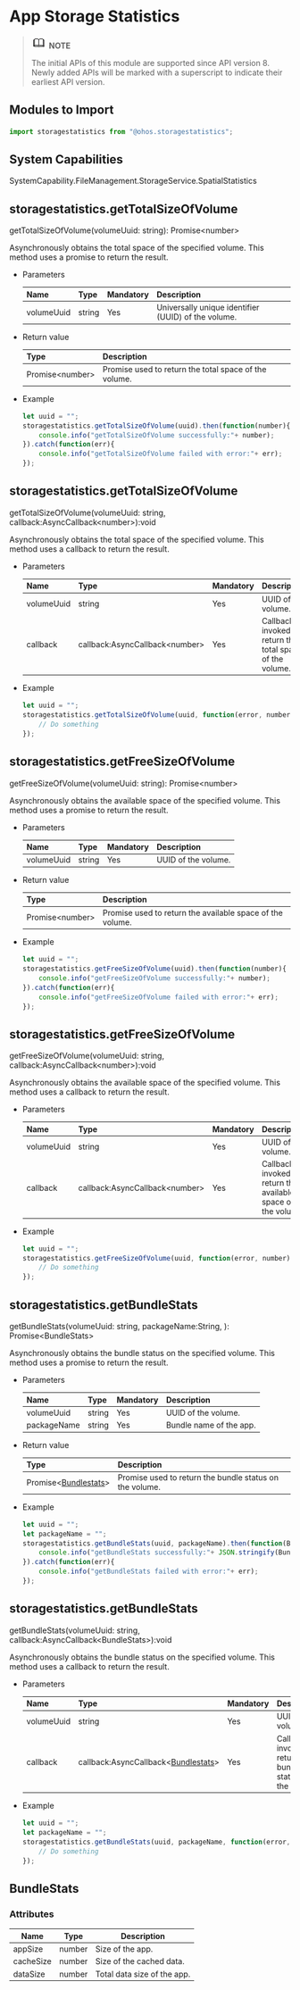 # App Storage Statistics

> ![icon-note.gif](public_sys-resources/icon-note.gif) **NOTE**
>
> The initial APIs of this module are supported since API version 8. Newly added APIs will be marked with a superscript to indicate their earliest API version.

## Modules to Import

```js
import storagestatistics from "@ohos.storagestatistics";
```

## System Capabilities

SystemCapability.FileManagement.StorageService.SpatialStatistics

## storagestatistics.getTotalSizeOfVolume

getTotalSizeOfVolume(volumeUuid: string): Promise&lt;number&gt;

Asynchronously obtains the total space of the specified volume. This method uses a promise to return the result.

- Parameters

  | Name| Type| Mandatory| Description|
  | ---------- | ------ | ---- | ---- |
  | volumeUuid | string | Yes| Universally unique identifier (UUID) of the volume.|

- Return value

  | Type| Description|
  | --------------------- | ---------------- |
  | Promise&lt;number&gt; | Promise used to return the total space of the volume.|

- Example

  ```js
  let uuid = "";
  storagestatistics.getTotalSizeOfVolume(uuid).then(function(number){
      console.info("getTotalSizeOfVolume successfully:"+ number);
  }).catch(function(err){
      console.info("getTotalSizeOfVolume failed with error:"+ err);
  });
  ```

## storagestatistics.getTotalSizeOfVolume

getTotalSizeOfVolume(volumeUuid: string, callback:AsyncCallback&lt;number&gt;):void

Asynchronously obtains the total space of the specified volume. This method uses a callback to return the result.

- Parameters

  | Name| Type| Mandatory| Description|
  | ---------- | ------------------------------------ | ---- | -------------------------- |
  | volumeUuid | string                               | Yes| UUID of the volume.|
  | callback   | callback:AsyncCallback&lt;number&gt; | Yes| Callback invoked to return the total space of the volume.|

- Example

  ```js
  let uuid = "";
  storagestatistics.getTotalSizeOfVolume(uuid, function(error, number){
      // Do something
  });
  ```

  

## storagestatistics.getFreeSizeOfVolume

getFreeSizeOfVolume(volumeUuid: string): Promise&lt;number&gt;

Asynchronously obtains the available space of the specified volume. This method uses a promise to return the result.

- Parameters

  | Name| Type| Mandatory| Description|
  | ---------- | ------ | ---- | ---- |
  | volumeUuid | string | Yes| UUID of the volume.|

- Return value

  | Type| Description|
  | --------------------- | ------------------ |
  | Promise&lt;number&gt; | Promise used to return the available space of the volume.|

- Example

  ```js
  let uuid = "";
  storagestatistics.getFreeSizeOfVolume(uuid).then(function(number){
      console.info("getFreeSizeOfVolume successfully:"+ number);
  }).catch(function(err){
      console.info("getFreeSizeOfVolume failed with error:"+ err);
  });
  
  ```

## storagestatistics.getFreeSizeOfVolume

getFreeSizeOfVolume(volumeUuid: string, callback:AsyncCallback&lt;number&gt;):void

Asynchronously obtains the available space of the specified volume. This method uses a callback to return the result.

- Parameters

  | Name| Type| Mandatory| Description|
  | ---------- | ------------------------------------ | ---- | ---------------------------- |
  | volumeUuid | string                               | Yes| UUID of the volume.|
  | callback   | callback:AsyncCallback&lt;number&gt; | Yes| Callback invoked to return the available space of the volume.|

- Example

  ```js
  let uuid = "";
  storagestatistics.getFreeSizeOfVolume(uuid, function(error, number){
      // Do something
  });
  ```

## storagestatistics.getBundleStats

getBundleStats(volumeUuid: string,  packageName:String, ): Promise&lt;BundleStats&gt;

Asynchronously obtains the bundle status on the specified volume. This method uses a promise to return the result.

- Parameters

  | Name| Type| Mandatory| Description|
  | ----------- | ------ | ---- | -------- |
  | volumeUuid  | string | Yes| UUID of the volume.|
  | packageName | string | Yes| Bundle name of the app.|

- Return value

  | Type| Description|
  | ------------------------------------------ | -------------------------- |
  | Promise&lt;[Bundlestats](#bundlestats)&gt; | Promise used to return the bundle status on the volume.|

- Example

  ```js
  let uuid = "";
  let packageName = "";
  storagestatistics.getBundleStats(uuid, packageName).then(function(BundleStats){
      console.info("getBundleStats successfully:"+ JSON.stringify(BundleStats));
  }).catch(function(err){
      console.info("getBundleStats failed with error:"+ err);
  });
  ```

## storagestatistics.getBundleStats

getBundleStats(volumeUuid: string, callback:AsyncCallback&lt;BundleStats&gt;):void

Asynchronously obtains the bundle status on the specified volume. This method uses a callback to return the result.

- Parameters

  | Name| Type| Mandatory| Description|
  | ---------- | --------------------------------------------------------- | ---- | ------------------------------------ |
  | volumeUuid | string                                                    | Yes| UUID of the volume.|
  | callback   | callback:AsyncCallback&lt;[Bundlestats](#bundlestats)&gt; | Yes| Callback invoked to return the bundle status on the volume.|

- Example

  ```js
  let uuid = "";
  let packageName = "";
  storagestatistics.getBundleStats(uuid, packageName, function(error, BundleStats){
      // Do something
  });
  ```

## BundleStats

### Attributes

| Name| Type| Description|
| --------- | ------ | -------------- |
| appSize   | number | Size of the app.|
| cacheSize | number | Size of the cached data.|
| dataSize  | number | Total data size of the app.|
